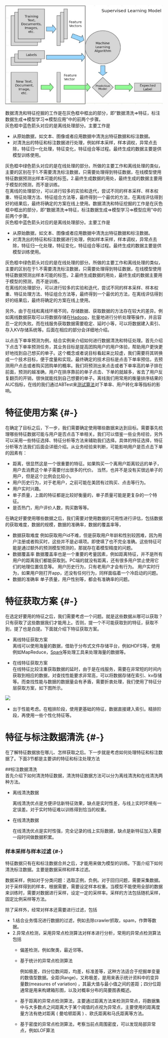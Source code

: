 ![](/images/overview.png)

数据清洗和特征挖掘的工作是在灰色框中框出的部分，即“数据清洗=&gt;特征，标注数据生成=&gt;模型学习=&gt;模型应用”中的前两个步骤。  
灰色框中蓝色箭头对应的是离线处理部分。主要工作是

* 从原始数据，如文本、图像或者应用数据中清洗出特征数据和标注数据。
* 对清洗出的特征和标注数据进行处理，例如样本采样，样本调权，异常点去除，特征归一化处理，特征变化，特征组合等过程。最终生成的数据主要是供模型训练使用。

灰色框中绿色箭头对应的是在线处理的部分。所做的主要工作和离线处理的类似，主要的区别在于1.不需要清洗标注数据，只需要处理得到特征数据，在线模型使用特征数据预测出样本可能的标签。2.最终生成数据的用处，最终生成的数据主要用于模型的预测，而不是训练。  
在离线的处理部分，可以进行较多的实验和迭代，尝试不同的样本采样、样本权重、特征处理方法、特征组合方法等，最终得到一个最优的方法，在离线评估得到好的结果后，最终将确定的方案在线上使用。数据清洗和特征挖掘的工作是在灰色框中框出的部分，即“数据清洗=&gt;特征，标注数据生成=&gt;模型学习=&gt;模型应用”中的前两个步骤。  
灰色框中蓝色箭头对应的是离线处理部分。主要工作是

* 从原始数据，如文本、图像或者应用数据中清洗出特征数据和标注数据。
* 对清洗出的特征和标注数据进行处理，例如样本采样，样本调权，异常点去除，特征归一化处理，特征变化，特征组合等过程。最终生成的数据主要是供模型训练使用。

灰色框中绿色箭头对应的是在线处理的部分。所做的主要工作和离线处理的类似，主要的区别在于1.不需要清洗标注数据，只需要处理得到特征数据，在线模型使用特征数据预测出样本可能的标签。2.最终生成数据的用处，最终生成的数据主要用于模型的预测，而不是训练。  
在离线的处理部分，可以进行较多的实验和迭代，尝试不同的样本采样、样本权重、特征处理方法、特征组合方法等，最终得到一个最优的方法，在离线评估得到好的结果后，最终将确定的方案在线上使用。



另外，由于在线和离线环境不同，存储数据、获取数据的方法存在较大的差异。例如离线数据获取可以将数据存储在[Hadoop](http://lib.csdn.net/base/hadoop)，批量地进行分析处理等操作，并且容忍一定的失败。而在线服务获取数据需要稳定、延时小等，可以将数据建入索引、存入KV存储系统等。后面在相应的部分会详细地介绍。

以点击下单率预测为例，结合实例来介绍如何进行数据清洗和特征处理。首先介绍下点击下单率预测任务，其业务目标是提高团购用户的用户体验，帮助用户更快更好地找到自己想买的单子。这个概念或者说目标看起来比较虚，我们需要将其转换成一个技术目标，便于度量和实现。最终确定的技术目标是点击下单率预估，去预测用户点击或者购买团购单的概率。我们将预测出来点击或者下单率高的单子排在前面，预测的越准确，用户在排序靠前的单子点击、下单的就越多，省去了用户反复翻页的开销，很快就能找到自己想要的单子。离线我们用常用的衡量排序结果的AUC指标，在线的我们通过ABTest来[测试](http://lib.csdn.net/base/softwaretest)[算法](http://lib.csdn.net/base/datastructure)对下单率、用户转化率等指标的影响。



# 特征使用方案 {#-}

在确定了目标之后，下一步，我们需要确定使用哪些数据来达到目标。需要事先梳理哪些特征数据可能与用户是否点击下单相关。我们可以借鉴一些业务经验，另外可以采用一些特征选择、特征分析等方法来辅助我们选择。具体的特征选择，特征分析等方法我们后面会详细介绍。从业务经验来判断，可能影响用户是否点击下单的因素有：

* 距离，很显然这是一个很重要的特征。如果购买一个离用户距离较远的单子，用户去消费这个单子需要付出很多的代价。 当然，也并不是没有买很远单子的用户，但是这个比例会比较小。
* 用户历史行为，对于老用户，之前可能在美团有过购买、点击等行为。
* 用户实时兴趣。
* 单子质量，上面的特征都是比较好衡量的，单子质量可能是更复杂的一个特征。
* 是否热门，用户评价人数，购买数等等。

在确定好要使用哪些数据之后，我们需要对使用数据的可用性进行评估，包括数据的获取难度，数据的规模，数据的准确率，数据的覆盖率等，

* 数据获取难度
  例如获取用户id不难，但是获取用户年龄和性别较困难，因为用户注册或者购买时，这些并不是必填项。即使填了也不完全准确。这些特征可能是通过额外的预测模型预测的，那就存在着模型精度的问题。
* 数据覆盖率
  数据覆盖率也是一个重要的考量因素，例如距离特征，并不是所有用户的距离我们都能获取到。PC端的就没有距离，还有很多用户禁止使用它们的地理位置信息等。
  用户历史行为，只有老用户才会有行为。
  用户实时行为，如果用户刚打开app，还没有任何行为，同样面临着一个冷启动的问题。
* 数据的准确率
  单子质量，用户性别等，都会有准确率的问题。

# 特征获取方案 {#-}

在选定好要用的特征之后，我们需要考虑一个问题。就是这些数据从哪可以获取？只有获取了这些数据我们才能用上。否则，提一个不可能获取到的特征，获取不到，提了也是白提。下面就介绍下特征获取方案。

* 离线特征获取方案  
  离线可以使用海量的数据，借助于分布式文件存储平台，例如HDFS等，使用例如MapReduce，[Spark](http://lib.csdn.net/base/spark)等处理工具来处理海量的数据等。

* 在线特征获取方案  
  在线特征比较注重获取数据的延时，由于是在线服务，需要在非常短的时间内获取到相应的数据，对查找性能要求非常高，可以将数据存储在索引、kv存储等。而查找性能与数据的数据量会有矛盾，需要折衷处理，我们使用了特征分层获取方案，如下图所示。

![](http://img.blog.csdn.net/20170216211111259)

* 出于性能考虑。在粗排阶段，使用更基础的特征，数据直接建入索引。精排阶段，再使用一些个性化特征等。



# 特征与标注数据清洗 {#-}



在了解特征数据放在哪儿、怎样获取之后。下一步就是考虑如何处理特征和标注数据了。下面3节都是主要讲的特征和标注处理方法

\#\#标注数据清洗  
首先介绍下如何清洗特征数据，清洗特征数据方法可以分为离线清洗和在线清洗两种方法。

* 离线清洗数据

  离线清洗优点是方便评估新特征效果，缺点是实时性差，与线上实时环境有一定误差。对于实时特征难以训练得到恰当的权重。
* 在线清洗数据

  在线清洗优点是实时性强，完全记录的线上实际数据，缺点是新特征加入需要一段时间做数据积累。



### 样本采样与样本过滤 {#-}

特征数据只有在和标注数据合并之后，才能用来做为模型的训练。下面介绍下如何清洗标注数据。主要是数据采样和样本过滤。

数据采样，例如对于分类问题：选取正例，负例。对于回归问题，需要采集数据。对于采样得到的样本，根据需要，需要设定样本权重。当模型不能使用全部的数据来训练时，需要对数据进行采样，设定一定的采样率。采样的方法包括随机采样，固定比例采样等方法。

除了采样外，经常对样本还需要进行过滤，包括

* 1.结合业务情况进行数据的过滤，例如去除crawler抓取，spam，作弊等数据。
* 2.异常点检测，采用异常点检测算法对样本进行分析，常用的异常点检测算法包括
  * 偏差检测，例如聚类，最近邻等。
  * 基于统计的异常点检测算法

    例如极差，四分位数间距，均差，标准差等，这种方法适合于挖掘单变量的数值型数据。全距\(Range\)，又称极差，是用来表示统计资料中的变异量数\(measures of variation\) ，其最大值与最小值之间的差距；四分位距通常是用来构建箱形图，以及对概率分布的简要图表概述。
  * 基于距离的异常点检测算法，主要通过距离方法来检测异常点，将数据集中与大多数点之间距离大于某个阈值的点视为异常点，主要使用的距离度量方法有绝对距离 \( 曼哈顿距离 \) 、欧氏距离和马氏距离等方法。
  * 基于密度的异常点检测算法，考察当前点周围密度，可以发现局部异常点，例如LOF算法




